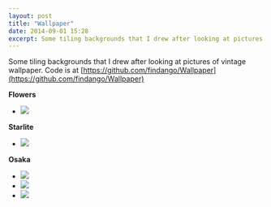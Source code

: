 ```yaml
---
layout: post
title: "Wallpaper"
date: 2014-09-01 15:28
excerpt: Some tiling backgrounds that I drew after looking at pictures of vintage wallpaper.
---
```


Some tiling backgrounds that I drew after looking at pictures of vintage wallpaper.
Code is at [https://github.com/findango/Wallpaper](https://github.com/findango/Wallpaper)

**Flowers**

<ul class="small-block-grid-2 medium-block-grid-3">
    <li>
        <a class="th" role="button" href="flowers.png">
            <img src="flowers.png">
        </a>
    </li>
</ul>


**Starlite**

<ul class="small-block-grid-2 medium-block-grid-3">
    <li>
        <a class="th" role="button" href="starlite.png">
            <img src="starlite.png">
        </a>
    </li>
</ul>


**Osaka**

<ul class="small-block-grid-2 medium-block-grid-3">
    <li>
        <a class="th" role="button" href="osaka-blue.png">
            <img src="osaka-blue.png">
        </a>
    </li>
    <li>
        <a class="th" role="button" href="osaka-green.png">
            <img src="osaka-green.png">
        </a>
    </li>
    <li>
        <a class="th" role="button" href="osaka-brown.png">
            <img src="osaka-brown.png">
        </a>
    </li>
</ul>
